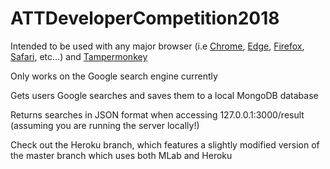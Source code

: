 # ATTDeveloperCompetition2018

Intended to be used with any major browser (i.e [Chrome](https://www.google.com/chrome/?brand=CHBD&gclid=EAIaIQobChMIpJjgpfmD3AIVkNlkCh3s0gZsEAAYASAAEgIb4PD_BwE&gclsrc=aw.ds&dclid=COOrgqf5g9wCFUUDrQYdbOUEBQ), [Edge](https://www.microsoft.com/en-us/windows/microsoft-edge), [Firefox](https://www.mozilla.org/en-US/firefox/new/), [Safari](https://www.apple.com/safari/), etc...) and [Tampermonkey](https://tampermonkey.net/)

Only works on the Google search engine currently

Gets users Google searches and saves them to a local MongoDB database

Returns searches in JSON format when accessing 127.0.0.1:3000/result (assuming you are running the server locally!)

Check out the Heroku branch, which features a slightly modified version of the master branch which uses both MLab and Heroku
